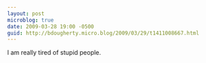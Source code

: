 ```yaml
---
layout: post
microblog: true
date: 2009-03-28 19:00 -0500
guid: http://bdougherty.micro.blog/2009/03/29/t1411008667.html
---
```

I am really tired of stupid people.
